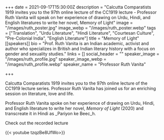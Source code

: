 +++
date = 2021-09-17T15:30:00Z
description = "Calcutta Comparatists 1919 invites you to the 97th online lecture of the CC1919 lecture - Professor Ruth Vanita will speak on her experience of drawing on Urdu, Hindi, and English literatures to write her novel, Memory of Light"
image = "/images/ruth_poster.jpg"
image_webp = "/images/ruth_poster.webp"
tags = ["Translation", "Urdu Literature", "Hindi Literature", "Courtesan Culture", "Pre-Colonial India", "English Literature"]
title = "Memory of Light"
[[speakers]]
bio = "Prof. Ruth Vanita is an Indian academic, activist and author who specializes in British and Indian literary history with a focus on gender and sexuality studies."
links = []
social_header = ""
speaker_image = "/images/ruth_profile.jpg"
speaker_image_webp = "/images/ruth_profile.webp"
speaker_name = "Professor Ruth Vanita"

+++

Calcutta Comparatists 1919 invites you to the 97th online lecture of the CC1919 lecture series. Professor Ruth Vanita has joined us for an enriching session on literature, love and life. 

Professor Ruth Vanita spoke on her experience of drawing on Urdu, Hindi, and English literature to write her novel, _Memory of Light_ (2020) and transcreate it in Hindi as _Pariyon ke Beec_h.

Check out the recorded lecture

{{< youtube tzqzBe8UfWo>}}